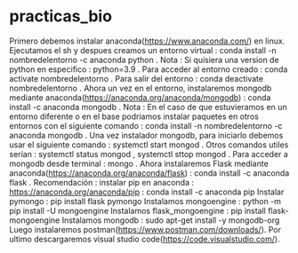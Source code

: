# practicas_bio
Primero debemos instalar anaconda(https://www.anaconda.com/) en linux.
Ejecutamos el sh y despues creamos un entorno virtual : conda install -n nombredelentorno -c anaconda python .
Nota : Si quisiera una version de python en especifico : python=3.9 .
Para acceder al entorno creado : conda activate nombredelentorno .
Para salir del entorno : conda deactivate nombredelentorno .
Ahora un vez en el entorno, instalaremos mongodb mediante anaconda(https://anaconda.org/anaconda/mongodb) : conda install -c anaconda mongodb .
Nota : En el caso de que estuvieramos en un entorno diferente o en el base podriamos instalar paquetes en otros entornos con el siguiente comando :
conda install -n nombredelentorno -c anaconda mongodb .
Una vez instalador mongodb, para iniciarlo debemos usar el siguiente comando : systemctl start mongod .
Otros comandos utiles serian : systemctl status mongod , systemctl sttop mongod .
Para acceder a mongodb desde terminal : mongo .
Ahora instalaremos Flask mediante anaconda(https://anaconda.org/anaconda/flask) : conda install -c anaconda flask .
Recomendación : instalar pip en anaconda : https://anaconda.org/anaconda/pip : conda install -c anaconda pip
Instalar pymongo : pip install flask pymongo
Instalamos mongoengine : python -m pip install -U mongoengine
Instalamos flask_mongoengine : pip install flask-mongoengine
Instalamos mongodb : sudo apt-get install -y mongodb-org
Luego instalaremos postman(https://www.postman.com/downloads/).
Por ultimo descargaremos visual studio code(https://code.visualstudio.com/).


